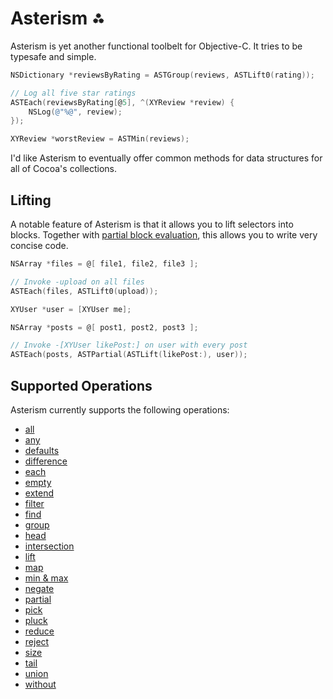 # Asterism ⁂

Asterism is yet another functional toolbelt for Objective-C. It tries to be
typesafe and simple.

```objective-c
NSDictionary *reviewsByRating = ASTGroup(reviews, ASTLift0(rating));

// Log all five star ratings
ASTEach(reviewsByRating[@5], ^(XYReview *review) {
    NSLog(@"%@", review);
});

XYReview *worstReview = ASTMin(reviews);
```

I'd like Asterism to eventually offer common methods for data structures for all
of Cocoa's collections.

## Lifting

A notable feature of Asterism is that it allows you to lift selectors into
blocks. Together with [partial block evaluation](Asterism/ASTPartial.h), this
allows you to write very concise code.

```objective-c
NSArray *files = @[ file1, file2, file3 ];

// Invoke -upload on all files
ASTEach(files, ASTLift0(upload));
```

```objective-c
XYUser *user = [XYUser me];

NSArray *posts = @[ post1, post2, post3 ];

// Invoke -[XYUser likePost:] on user with every post
ASTEach(posts, ASTPartial(ASTLift(likePost:), user));
```

## Supported Operations

Asterism currently supports the following operations:

* [all](Asterism/ASTAll.h)
* [any](Asterism/ASTAny.h)
* [defaults](Asterism/ASTDefaults.h)
* [difference](Asterism/ASTDifference.h)
* [each](Asterism/ASTEach.h)
* [empty](Asterism/ASTEmpty.h)
* [extend](Asterism/ASTExtend.h)
* [filter](Asterism/ASTFilter.h)
* [find](Asterism/ASTFind.h)
* [group](Asterism/ASTGroup.h)
* [head](Asterism/ASTHead.h)
* [intersection](Asterism/ASTIntersection.h)
* [lift](Asterism/ASTLift.h)
* [map](Asterism/ASTMap.h)
* [min & max](Asterism/ASTMinMax.h)
* [negate](Asterism/ASTNegate.h)
* [partial](Asterism/ASTPartial.h)
* [pick](Asterism/ASTPick.h)
* [pluck](Asterism/ASTPluck.h)
* [reduce](Asterism/ASTReduce.h)
* [reject](Asterism/ASTReject.h)
* [size](Asterism/ASTSize.h)
* [tail](Asterism/ASTTail.h)
* [union](Asterism/ASTUnion.h)
* [without](Asterism/ASTWithout.h)
